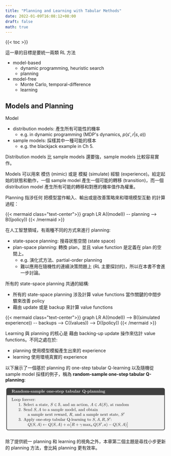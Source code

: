 ```yaml
---
title: "Planning and Learning with Tabular Methods"
date: 2022-01-09T16:08:12+08:00
draft: false
math: true
---
```


{{< toc >}}

這一章的目標是要統一兩類 RL 方法
- model-based
  - dynamic programming, heuristic search
  - planning
- model-free
  - Monte Carlo, temporal-difference
  - learning

## Models and Planning

Model
- distribution models: 產生所有可能性的機率
  - e.g. in dynamic programming (MDP's dynamics, $p(s', r | s, a)$)
- sample models: 採樣其中一種可能的樣本
  - e.g. the blackjack example in Ch 5.

Distribution models 比 sample models 還要強，sample models 比較容易實作。

Models 可以用來 模仿 (mimic) 或是 模擬 (simulate) 經驗 (experience)。給定起始的狀態和動作，一個 sample model 產生一個可能的轉移 (transition)，而一個 distribution model 產生所有可能的轉移和對應的機率值作為權重。

Planning 指涉任何 把模型當作輸入、輸出或是改善策略來和環境模型互動 的計算過程：

{{< mermaid class="text-center">}}
graph LR
    A((model)) -- planning --> B((policy))
{{< /mermaid >}}

在人工智慧領域，有兩種不同的方式來進行 planning:
- state-space planning: 搜尋狀態空間 (state space)
- plan-space planning: 轉換 plan，並且 value function 是定義在 plan 的空間上。
  - e.g. 演化式方法、partial-order planning
  - 難以應用在隨機性的連續決策問題上 (RL 主要探討的)，所以在本書不會進一步討論。

所有的 state-space planning 共通的結構:
- 所有的 state-space planning 涉及計算 value functions 當作關鍵的中間步驟來改善 policy
- 藉由 update 或是 backup 來計算 value functions

{{< mermaid class="text-center">}}
graph LR
    A((model)) --> B((simulated experience)) -- backups --> C((values)) --> D((policy))
{{< /mermaid >}}

Learning 與 planning 的核心是 藉由 backing-up update 操作來估計 value functions。不同之處在於:
- planning 使用模型模擬產生出來的 experience
- learning 使用環境真實的 experience

以下展示了一個基於 planning 的 one-step tabular Q-learning 以及隨機從 sample model 採樣的例子，稱為 **random-sample one-step tabular Q-planning**:

![](random-sample-one-step-tabular-q-planning.png)

除了提供統一 planning 和 learning 的視角之外，本章第二個主題是尋找小步更新的 planning 方法，會比純 planning 更有效率。
